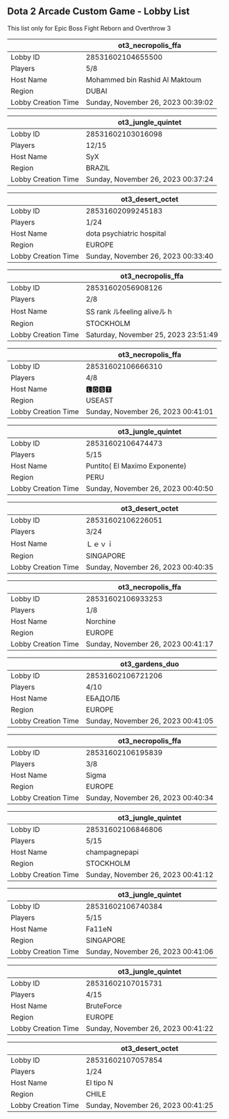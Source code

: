 ## Dota 2 Arcade Custom Game - Lobby List

This list only for Epic Boss Fight Reborn and Overthrow 3

|  | ot3_necropolis_ffa |
| ------ | ------ |
| Lobby ID | 28531602104655500 |
| Players | 5/8 |
| Host Name | Mohammed bin Rashid Al Maktoum |
| Region | DUBAI |
| Lobby Creation Time | Sunday, November 26, 2023 00:39:02 |


|  | ot3_jungle_quintet |
| ------ | ------ |
| Lobby ID | 28531602103016098 |
| Players | 12/15 |
| Host Name | SyX |
| Region | BRAZIL |
| Lobby Creation Time | Sunday, November 26, 2023 00:37:24 |


|  | ot3_desert_octet |
| ------ | ------ |
| Lobby ID | 28531602099245183 |
| Players | 1/24 |
| Host Name | dota psychiatric hospital |
| Region | EUROPE |
| Lobby Creation Time | Sunday, November 26, 2023 00:33:40 |


|  | ot3_necropolis_ffa |
| ------ | ------ |
| Lobby ID | 28531602056908126 |
| Players | 2/8 |
| Host Name | SS rank ルfeeling aliveル ︎h |
| Region | STOCKHOLM |
| Lobby Creation Time | Saturday, November 25, 2023 23:51:49 |


|  | ot3_necropolis_ffa |
| ------ | ------ |
| Lobby ID | 28531602106666310 |
| Players | 4/8 |
| Host Name | 🅻🅾󠁳⁧⁧🆂🆃 |
| Region | USEAST |
| Lobby Creation Time | Sunday, November 26, 2023 00:41:01 |


|  | ot3_jungle_quintet |
| ------ | ------ |
| Lobby ID | 28531602106474473 |
| Players | 5/15 |
| Host Name | Puntito( El Maximo Exponente) |
| Region | PERU |
| Lobby Creation Time | Sunday, November 26, 2023 00:40:50 |


|  | ot3_desert_octet |
| ------ | ------ |
| Lobby ID | 28531602106226051 |
| Players | 3/24 |
| Host Name | Ｌｅｖｉ |
| Region | SINGAPORE |
| Lobby Creation Time | Sunday, November 26, 2023 00:40:35 |


|  | ot3_necropolis_ffa |
| ------ | ------ |
| Lobby ID | 28531602106933253 |
| Players | 1/8 |
| Host Name | Norchine |
| Region | EUROPE |
| Lobby Creation Time | Sunday, November 26, 2023 00:41:17 |


|  | ot3_gardens_duo |
| ------ | ------ |
| Lobby ID | 28531602106721206 |
| Players | 4/10 |
| Host Name | ЕБАДОЛБ |
| Region | EUROPE |
| Lobby Creation Time | Sunday, November 26, 2023 00:41:05 |


|  | ot3_necropolis_ffa |
| ------ | ------ |
| Lobby ID | 28531602106195839 |
| Players | 3/8 |
| Host Name | Sigma |
| Region | EUROPE |
| Lobby Creation Time | Sunday, November 26, 2023 00:40:34 |


|  | ot3_jungle_quintet |
| ------ | ------ |
| Lobby ID | 28531602106846806 |
| Players | 5/15 |
| Host Name | champagnepapi |
| Region | STOCKHOLM |
| Lobby Creation Time | Sunday, November 26, 2023 00:41:12 |


|  | ot3_jungle_quintet |
| ------ | ------ |
| Lobby ID | 28531602106740384 |
| Players | 5/15 |
| Host Name | Fa11eN |
| Region | SINGAPORE |
| Lobby Creation Time | Sunday, November 26, 2023 00:41:06 |


|  | ot3_jungle_quintet |
| ------ | ------ |
| Lobby ID | 28531602107015731 |
| Players | 4/15 |
| Host Name | BruteForce |
| Region | EUROPE |
| Lobby Creation Time | Sunday, November 26, 2023 00:41:22 |


|  | ot3_desert_octet |
| ------ | ------ |
| Lobby ID | 28531602107057854 |
| Players | 1/24 |
| Host Name | El tipo N |
| Region | CHILE |
| Lobby Creation Time | Sunday, November 26, 2023 00:41:25 |


